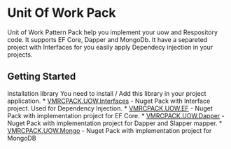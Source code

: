 # Unit Of Work Pack

Unit of Work Pattern Pack help you implement your uow and Respository code. 
It supports EF Core, Dapper and MongoDb.
It have a separeted project with Interfaces for you easily apply Dependecy injection in your projects.


## Getting Started

Installation library
    You need to install / Add this library in your project application. 
    * [VMRCPACK.UOW.Interfaces](https://www.nuget.org/packages/VMRCPACK.UOW.Interfaces/) - Nuget Pack with Interface project. Used for Dependency Injection.
    * [VMRCPACK.UOW.EF](https://www.nuget.org/packages/VMRCPACK.UOW.EF/) - Nuget Pack with implementation project for EF Core.
    * [VMRCPACK.UOW.Dapper](https://www.nuget.org/packages/VMRCPACK.UOW.Dapper/) - Nuget Pack with implementation project for Dapper and Slapper mapper.
    * [VMRCPACK.UOW.Mongo](https://www.nuget.org/packages/VMRCPACK.UOW.Mongo/) - Nuget Pack with implementation project for MongoDB
    
    
